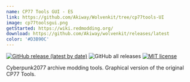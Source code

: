 ```yaml
---
name: CP77 Tools GUI - ES
link: https://github.com/Akiway/Wolvenkit/tree/cp77tools-UI
image: cp77toolsgui.png
getStarted: https://wiki.redmodding.org/
download: https://github.com/Akiway/wolvenkit/releases/latest
color: '#D3B90C'
---
```

[![GitHub release (latest by date)](https://img.shields.io/github/v/release/Akiway/wolvenkit?include_prereleases)](https://github.com/Akiway/wolvenkit/releases)
![GitHub all releases](https://img.shields.io/github/downloads/Akiway/wolvenkit/total)
[![MIT license](https://img.shields.io/badge/License-MIT-blue.svg)](https://lbesson.mit-license.org/)

Cyberpunk2077 archive modding tools. Graphical version of the original CP77 Tools.
